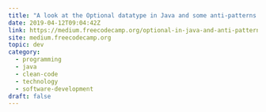 ```yaml
---
title: "A look at the Optional datatype in Java and some anti-patterns when using it"
date: 2019-04-12T09:04:42Z
link: https://medium.freecodecamp.org/optional-in-java-and-anti-patterns-using-it-7d87038362ba?source=rss----336d898217ee---4
site: medium.freecodecamp.org
topic: dev
category:
  - programming
  - java
  - clean-code
  - technology
  - software-development
draft: false
---
```

